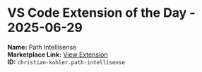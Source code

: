 # VS Code Extension of the Day - 2025-06-29

**Name:** Path Intellisense  
**Marketplace Link:** [View Extension](https://marketplace.visualstudio.com/items?itemName=christian-kohler.path-intellisense)  
**ID:** `christian-kohler.path-intellisense`  
